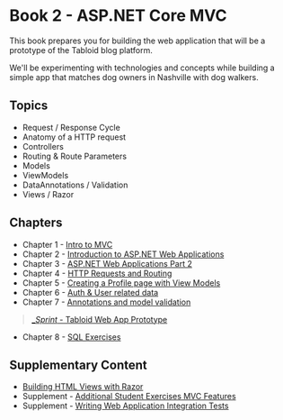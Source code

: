 # Book 2 - <span>ASP.</span>NET Core MVC

This book prepares you for building the web application that will be a prototype of the Tabloid blog platform.

We'll be experimenting with technologies and concepts while building a simple app that matches dog owners in Nashville with dog walkers. 

## Topics

* Request / Response Cycle
* Anatomy of a HTTP request
* Controllers
* Routing & Route Parameters
* Models
* ViewModels
* DataAnnotations / Validation
* Views / Razor

## Chapters

* Chapter 1 - [Intro to MVC](./chapters/INTRO_TO_MVC.md)
* Chapter 2 - [Introduction to ASP.NET Web Applications](./chapters/ASPNET_INTRO.md)
* Chapter 3 - [ASP.NET Web Applications Part 2](./chapters/ADD_AND_UPDATE_DATA_IN_MVC.md)
* Chapter 4 - [HTTP Requests and Routing](./chapters/ROUTING.md)
* Chapter 5 - [Creating a Profile page with View Models](./chapters/VIEW_MODELS.md)
* Chapter 6 - [Auth & User related data](./chapters/USER_RELATED_DATA.md)
* Chapter 7 - [Annotations and model validation](./chapters/MODEL_ANNOTATIONS.md)

> [__Sprint_ - Tabloid Web App Prototype](./chapters/GROUP_PROJECT.md)

* Chapter 8 - [SQL Exercises](./chapters/SQL_EXERCISES.md)

## Supplementary Content

* [Building HTML Views with Razor](./chapters/RAZOR_FEATURES.md)
* Supplement - [Additional Student Exercises MVC Features](./chapters/STUDENT_EXERCISES_CHALLENGES.md)
* Supplement - [Writing Web Application Integration Tests](./chapters/XUNIT_INTRO.md)
